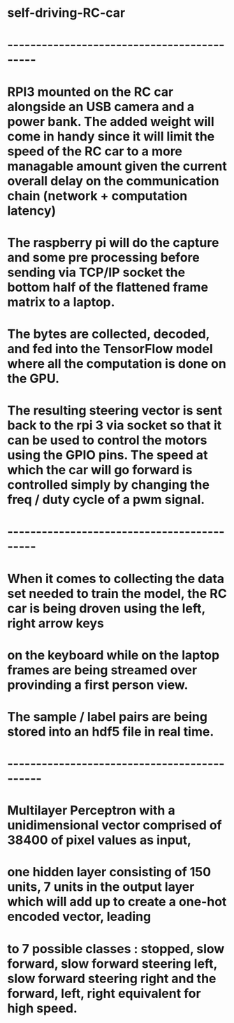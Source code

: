 # self-driving-RC-car

# -------------------------------------------

# RPI3 mounted on the RC car alongside an USB camera and a power bank. The added weight will come in handy since it will limit the speed of the RC car to a more managable amount given the current overall delay on the communication chain (network + computation latency)

# The raspberry pi will do the capture and some pre processing before sending via TCP/IP socket the bottom half of the flattened frame matrix to a laptop.
# The bytes are collected, decoded, and fed into the TensorFlow model where all the computation is done on the GPU.
# The resulting steering vector is sent back to the rpi 3 via socket so that it can be used to control the motors using the GPIO pins. The speed at which the car will go forward is controlled simply by changing the freq / duty cycle of a pwm signal.

# -------------------------------------------

# When it comes to collecting the data set needed to train the model, the RC car is being droven using the left, right arrow keys 
# on the keyboard while on the laptop frames are being streamed over provinding a first person view. 
# The sample / label pairs are being stored into an hdf5 file in real time.

# --------------------------------------------

# Multilayer Perceptron with a unidimensional vector comprised of 38400 of pixel values as input, 
# one hidden layer consisting of 150 units, 7 units in the output layer which will add up to create a one-hot encoded vector, leading
# to 7 possible classes : stopped, slow forward, slow forward steering left, slow forward steering right and the forward, left, right equivalent for high speed.




